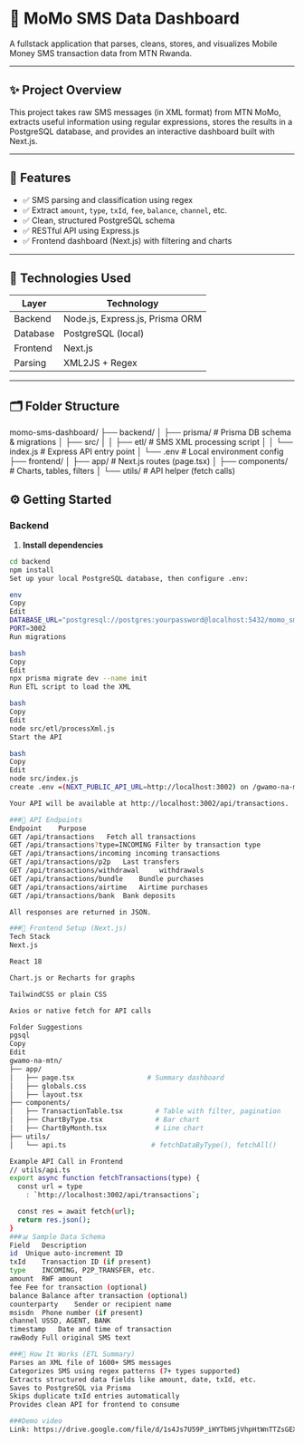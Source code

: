 # 📱 MoMo SMS Data Dashboard

A fullstack application that parses, cleans, stores, and visualizes Mobile Money SMS transaction data from MTN Rwanda.

---

## ✨ Project Overview

This project takes raw SMS messages (in XML format) from MTN MoMo, extracts useful information using regular
expressions, stores the results in a PostgreSQL database, and provides an interactive dashboard built with Next.js.

---

## 🎯 Features

- ✅ SMS parsing and classification using regex
- ✅ Extract `amount`, `type`, `txId`, `fee`, `balance`, `channel`, etc.
- ✅ Clean, structured PostgreSQL schema
- ✅ RESTful API using Express.js
- ✅ Frontend dashboard (Next.js) with filtering and charts

---

## 🧠 Technologies Used

| Layer        | Technology           |
|--------------|----------------------|
| Backend      | Node.js, Express.js, Prisma ORM |
| Database     | PostgreSQL (local)   |
| Frontend     | Next.js              |
| Parsing      | XML2JS + Regex       |

---

## 🗂️ Folder Structure

momo-sms-dashboard/
├── backend/
│ ├── prisma/ # Prisma DB schema & migrations
│ ├── src/
│ │ ├── etl/ # SMS XML processing script
│ │ └── index.js # Express API entry point
│ └── .env # Local environment config
├── frontend/
│ ├── app/ # Next.js routes (page.tsx)
│ ├── components/ # Charts, tables, filters
│ └── utils/ # API helper (fetch calls)



## ⚙️ Getting Started

### Backend

1. **Install dependencies**

```bash
cd backend
npm install
Set up your local PostgreSQL database, then configure .env:

env
Copy
Edit
DATABASE_URL="postgresql://postgres:yourpassword@localhost:5432/momo_sms_db"
PORT=3002
Run migrations

bash
Copy
Edit
npx prisma migrate dev --name init
Run ETL script to load the XML

bash
Copy
Edit
node src/etl/processXml.js
Start the API

bash
Copy
Edit
node src/index.js
create .env =(NEXT_PUBLIC_API_URL=http://localhost:3002) on /gwamo-na-mtn

Your API will be available at http://localhost:3002/api/transactions.

###🔌 API Endpoints
Endpoint	Purpose
GET /api/transactions	Fetch all transactions
GET /api/transactions?type=INCOMING	Filter by transaction type
GET /api/transactions/incoming incoming transactions
GET /api/transactions/p2p	Last transfers
GET /api/transactions/withdrawal	 withdrawals
GET /api/transactions/bundle	Bundle purchases
GET /api/transactions/airtime	Airtime purchases
GET /api/transactions/bank	Bank deposits

All responses are returned in JSON.

###🧩 Frontend Setup (Next.js)
Tech Stack
Next.js

React 18

Chart.js or Recharts for graphs

TailwindCSS or plain CSS

Axios or native fetch for API calls

Folder Suggestions
pgsql
Copy
Edit
gwamo-na-mtn/
├── app/
│   ├── page.tsx                  # Summary dashboard
│   ├── globals.css
│   ├── layout.tsx 
├── components/
│   ├── TransactionTable.tsx        # Table with filter, pagination
│   ├── ChartByType.tsx             # Bar chart
│   ├── ChartByMonth.tsx            # Line chart
├── utils/
│   └── api.ts                     # fetchDataByType(), fetchAll()

Example API Call in Frontend
// utils/api.ts
export async function fetchTransactions(type) {
  const url = type
    : `http://localhost:3002/api/transactions`;

  const res = await fetch(url);
  return res.json();
}
###📊 Sample Data Schema
Field	Description
id	Unique auto-increment ID
txId	Transaction ID (if present)
type	INCOMING, P2P_TRANSFER, etc.
amount	RWF amount
fee	Fee for transaction (optional)
balance	Balance after transaction (optional)
counterparty	Sender or recipient name
msisdn	Phone number (if present)
channel	USSD, AGENT, BANK
timestamp	Date and time of transaction
rawBody	Full original SMS text

###📝 How It Works (ETL Summary)
Parses an XML file of 1600+ SMS messages
Categorizes SMS using regex patterns (7+ types supported)
Extracts structured data fields like amount, date, txId, etc.
Saves to PostgreSQL via Prisma
Skips duplicate txId entries automatically
Provides clean API for frontend to consume

###Demo video
Link: https://drive.google.com/file/d/1s4Js7U59P_iHYTbHSjVhpHtWnTTZsGEX/view?usp=sharing